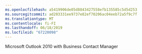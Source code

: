 ```yaml
---
ms.openlocfilehash: a5419906de05d8843427558efb135585c5d5d253
ms.sourcegitcommit: ad203331ee9737e82ef70206ac04eeb72a5f9c7f
ms.translationtype: MT
ms.contentlocale: fi-FI
ms.lasthandoff: 06/18/2019
ms.locfileid: "67220098"
---
```

Microsoft Outlook 2010 with Business Contact Manager